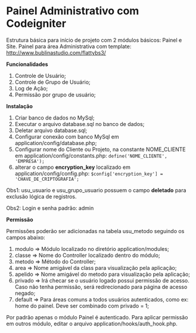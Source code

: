 Painel Administrativo com Codeigniter
=====================

Estrutura básica para início de projeto com 2 módulos básicos: Painel e Site. Painel para área Administrativa com template: http://www.bublinastudio.com/flattybs3/

**Funcionalidades**

1. Controle de Usuário;
2. Controle de Grupo de Usuário;
3. Log de Ação;
4. Permissão por grupo de usuário;

**Instalação**

1. Criar banco de dados no MySql;
2. Executar o arquivo database.sql no banco de dados;
3. Deletar arquivo database.sql;
4. Configurar conexão com banco MySql em application/config/database.php;
5. Configurar nome do Cliente ou Projeto, na constante NOME_CLIENTE em application/config/constants.php: `define('NOME_CLIENTE', 'EMPRESA');`
6. alterar o campo **encryption_key** localizado em application/config/config.php: `$config['encryption_key'] = 'CHAVE_DE_CRIPTOGRAFIA';`

Obs1: usu_usuario e usu_grupo_usuario possuem o campo **deletado** para exclusão lógica de registros.

Obs2: Login e senha padrão: admin

**Permissão**

Permissões poderão ser adicionadas na tabela usu_metodo seguindo os campos abaixo:

1. modulo => Módulo localizado no diretório application/modules;
2. classe => Nome do Controller localizado dentro do módulo;
3. metodo => Método do Controller;
4. area => Nome amigável da class para visualização pela aplicação;
5. apelido => Nome amigável do metodo para visualização pela aplicação;
6. privado => Irá checar se o usuário logado possui permissão de acesso. Caso não tenha permissão, será redirecionado para página de acesso negado;
7. default => Para áreas comuns a todos usuários autenticados, como ex: home do painel. Deve ser combinado com privado = 1;

Por padrão apenas o módulo Painel é autenticado. Para aplicar permissão em outros módulo, editar o arquivo application/hooks/auth_hook.php.
